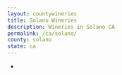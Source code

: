 ```yaml
---
layout: countywineries
title: Solano Wineries
description: Wineries in Solano CA
permalink: /ca/solano/
county: solano
state: ca
---
```

-
